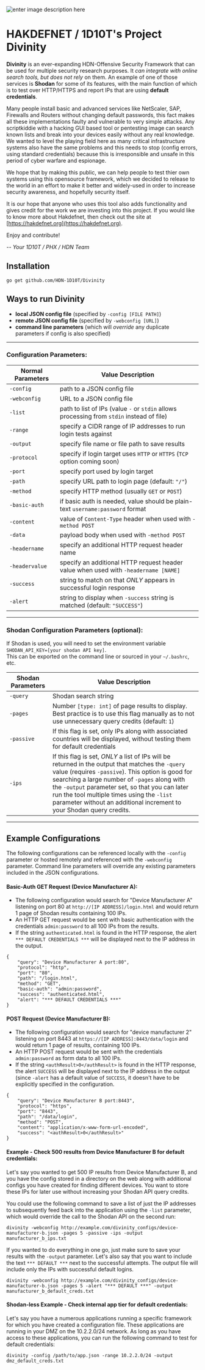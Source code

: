 ![enter image description here](https://img.shields.io/badge/platform-ALL-green)
# HAKDEFNET / 1D10T's Project Divinity

**Divinity** is an ever-expanding HDN-Offensive Security Framework that can be used for multiple security research purposes.
It *can integrate with online search tools, but does not rely* on them.  An example of one of those services is **Shodan** for some of its features,
with the main function of which is to test over HTTP/HTTPS and report IPs that are using **default credentials**. 

Many people install basic and advanced services like NetScaler, SAP, Firewalls and Routers without changing default passwords,
this fact makes all these implementations faulty and vulnerable to very simple attacks. Any scriptkiddie with a hacking GUI based tool
or pentesting image can search known lists and break into your devices easily without any real knowledge.
We wanted to level the playing field here as many critical infrastructure systems also have the same problems and this needs to stop
(config errors, using standard credentials) because this is irresponsible and unsafe in this period of cyber warfare and espionage.

We hope that by making this public, we can help people to test thier own systems using this opensource framework, which we decided
to release to the world in an effort to make it better and widely-used in order to increase security awareness, and hopefully security itself.

It is our hope that anyone who uses this tool also adds functionality and gives credit for the work we are investing into this project.
If you would like to know more about Hakdefnet, then check out the site at [https://hakdefnet.org](https://hakdefnet.org). 

Enjoy and contribute!

*-- Your 1D10T / PHX / HDN Team*

## Installation

`go get github.com/HDN-1D10T/Divinity`

## Ways to run Divinity
- **local JSON config file** (specified by `-config [FILE PATH]`)
- **remote JSON config file** (specified by `-webconfig [URL]`)
- **command line parameters** (which will *override* any duplicate parameters if config is also specified) 
---
### Configuration Parameters:
|Normal Parameters |Value Description|                   
|----------------|-----------------|
|`-config`|path to a JSON config file   |
|`-webconfig`|URL to a JSON config file    |
|`-list`|path to list of IPs (value `-` or `stdin` allows processing from `stdin` instead of file)|
|`-range`|specify a CIDR range of IP addresses to run login tests against|
|`-output`|specify file name or file path to save results 
|`-protocol`|specify if login target uses `HTTP` or `HTTPS` (`TCP` option coming soon)|
|`-port`|specify port used by login target|
|`-path`|specify URL path to login page (default: `"/"`)|
|`-method`|specify HTTP method (usually `GET` or `POST`)|
|`-basic-auth`|if basic auth is needed, value should be plain-text `username:password` format|
|`-content`|value of `Content-Type` header when used with `-method POST`|
|`-data`|payload body when used with `-method POST`|
|`-headername`|specify an additional HTTP request header name|
|`-headervalue`|specify an additional HTTP request header value when used with `-headername [NAME]`|
|`-success`|string to match on that *ONLY* appears in successful login response|
|`-alert`|string to display when `-success` string is matched (default: `"SUCCESS"`)
---
### Shodan Configuration Parameters (optional):
If Shodan is used, you will need to set the environment variable `SHODAN_API_KEY=[your shodan API key]`.  
This can be exported on the command line or sourced in your `~/.bashrc`, etc.

|Shodan Parameters |Value Description|                   
|------------------|-----------------|
|`-query`|Shodan search string|
|`-pages`|Number `[type: int]` of page results to display. Best practice is to use this flag manually as to not use unnecessary query credits (default: `1`)|
|`-passive`|If this flag is set, only IPs along with associated countries will be displayed, without testing them for default credentials|
|`-ips`|If this flag is set, *ONLY* a list of IPs will be returned in the output that matches the `-query` value (requires `-passive`). This option is good for searching a large number of `-pages` along with the `-output` parameter set, so that you can later run the tool multiple times using the `-list` parameter without an additional increment to your Shodan query credits.
---
## Example Configurations
The following configurations can be referenced locally with the `-config` parameter or hosted remotely and referenced with the `-webconfig` parameter.  Command line parameters will override any existing parameters included in the JSON configurations.

#### Basic-Auth GET Request (Device Manufacturer A):
- The following configuration would search for "Device Manufacturer A" listening on port 80 at `http://[IP ADDRESS]/login.html` and would return 1 page of Shodan results containing 100 IPs.
- An HTTP GET request would be sent with basic authentication with the credentials `admin:password` to all 100 IPs from the results.
- If the string `authenticated.html` is found in the HTTP response, the alert `*** DEFAULT CREDENTIALS ***` will be displayed next to the IP address in the output.

```
{
    "query": "Device Manufacturer A port:80",
    "protocol": "http",
    "port": "80",
    "path": "/login.html",
    "method": "GET",
    "basic-auth": "admin:password",
    "success": "authenticated.html",
    "alert": "*** DEFAULT CREDENTIALS ***"
}
```

#### POST Request (Device Manufacturer B):
- The following configuration would search for "device manufacturer 2" listening on port 8443 at `https://[IP ADDRESS]:8443/data/login` and would return 1 page of results, containing 100 IPs.
- An HTTP POST request would be sent with the credentials `admin:password` as form data to all 100 IPs.
- If the string `<authResult>0</authResult>` is found in the HTTP response, the alert `SUCCESS` will be displayed next to the IP address in the output (since `-alert` has a default value of `SUCCESS`, it doesn't have to be explicitly specified in the configuration.

```
{
    "query": "Device Manufacturer B port:8443",
    "protocol": "https",
    "port": "8443",
    "path": "/data/login",
    "method": "POST",
    "content": "application/x-www-form-url-encoded",
    "success": "<authResult>0</authResult>"
}
```
#### Example - Check 500 results from Device Manufacturer B for default credentials:
Let's say you wanted to get 500 IP results from Device Manufacturer B, and you have the config stored in a directory on the web along with additional configs you have created for finding different devices.  You want to store these IPs for later use without increasing your Shodan API query credits.

You could use the following command to save a list of just the IP addresses to subsequently feed back into the application using the `-list` parameter, which would override the call to the Shodan API on the second run:

`divinity -webconfig http://example.com/divinity_configs/device-manufacturer-b.json -pages 5 -passive -ips -output manufacturer_b_ips.txt`

If you wanted to do everything in one go, just make sure to save your results with the `-output` parameter.  Let's also say that you want to include the text `*** DEFAULT ***` next to the successful attempts.  The output file will include only the IPs with successful default logins.

`divinity -webconfig http://example.com/divinity_configs/device-manufacturer-b.json -pages 5 -alert "*** DEFAULT ***" -output manufacturer_b_default_creds.txt`

#### Shodan-less Example - Check internal app tier for default credentials:
Let's say you have a numerous applications running a specific framework for which you have created a configuration file.  These applications are running in your DMZ on the 10.2.2.0/24 network.  As long as you have access to these applications, you can run the following command to test for default credentials:

`divinity -config /path/to/app.json -range 10.2.2.0/24 -output dmz_default_creds.txt`


